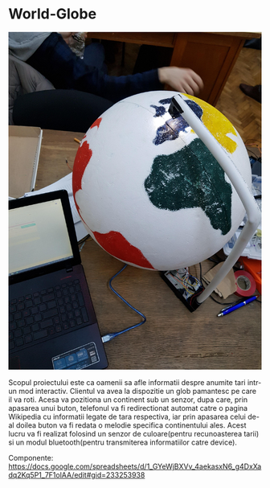 # World-Globe

![Poza1](https://github.com/Razvan-Dorcioman/World-Globe/blob/master/Glob2.jpg)

Scopul proiectului este ca oamenii sa afle informatii despre anumite tari intr-un mod interactiv. Clientul va avea la dispozitie un glob pamantesc pe care il va roti. Acesa va pozitiona un continent sub un senzor, dupa care, prin apasarea unui buton, telefonul va fi redirectionat automat catre o pagina Wikipedia cu informatii legate de tara respectiva, iar prin apasarea celui de-al doilea buton va fi redata o melodie specifica continentului ales. Acest lucru va fi realizat folosind un senzor de culoare(pentru recunoasterea tarii) si un modul bluetooth(pentru transmiterea informatiilor catre device).

Componente:
https://docs.google.com/spreadsheets/d/1_GYeWjBXVv_4aekasxN6_g4DxXadq2Kq5P1_7F1olAA/edit#gid=233253938

